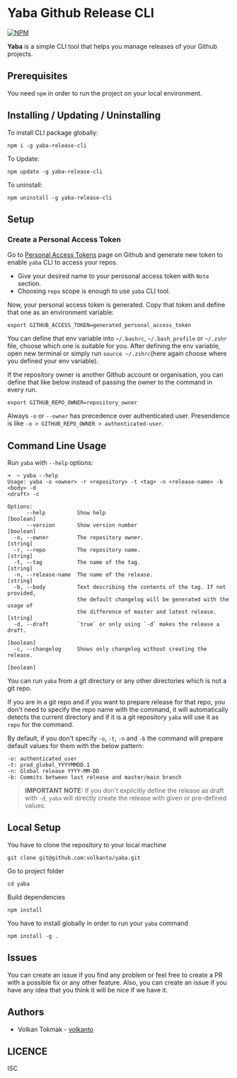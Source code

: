 # Yaba Github Release CLI

[![NPM](https://nodei.co/npm/yaba-release-cli.png?downloads=true&stars=true)](https://www.npmjs.com/package/yaba-release-cli)

**Yaba** is a simple CLI tool that helps you manage releases of your Github projects.

## Prerequisites

You need `npm` in order to run the project on your local environment.

## Installing / Updating / Uninstalling

To install CLI package globally:

```shell
npm i -g yaba-release-cli
```

To Update:

```shell
npm update -g yaba-release-cli
```

To uninstall:

```shell
npm uninstall -g yaba-release-cli
```

## Setup

### Create a Personal Access Token

Go to [Personal Access Tokens](https://github.com/settings/tokens) page on Github and generate new token to enable `yaba` CLI to access your repos.

* Give your desired name to your perosonal access token with `Note` section.
* Choosing `repo` scope is enough to use `yaba` CLI tool.

Now, your personal access token is generated. Copy that token and define that one as an environment variable:

```shell
export GITHUB_ACCESS_TOKEN=generated_personal_access_token
```

You can define that env variable into `~/.bashrc`, `~/.bash_profile` or `~/.zshr` file, choose which one is suitable for you. After defining the env variable, open new terminal or simply run `source ~/.zshrc`(here again choose where you defined your env variable).

If the repository owner is another Github account or organisation, you can define that like below instead of passing the owner to the command in every run.

```shell
export GITHUB_REPO_OWNER=repository_owner
```

Always `-o` or `--owner` has precedence over authenticated user. Presendence is like `-o > GITHUB_REPO_OWNER > authenticated-user`.

## Command Line Usage

Run `yaba` with `--help` options:

```shell
➜  ~ yaba --help
Usage: yaba -o <owner> -r <repository> -t <tag> -n <release-name> -b <body> -d
<draft> -c

Options:
      --help          Show help                                        [boolean]
      --version       Show version number                              [boolean]
  -o, --owner         The repository owner.                             [string]
  -r, --repo          The repository name.                              [string]
  -t, --tag           The name of the tag.                              [string]
  -n, --release-name  The name of the release.                          [string]
  -b, --body          Text describing the contents of the tag. If not provided,
                      the default changelog will be generated with the usage of
                      the difference of master and latest release.      [string]
  -d, --draft         `true` or only using `-d` makes the release a draft.
                                                                       [boolean]
  -c, --changelog     Shows only changelog without creating the release.
                                                                       [boolean]
```

You can run `yaba` from a git directory or any other directories which is not a git repo.

If you are in a git repo and if you want to prepare release for that repo, you don't need to specify the repo name with the command, it will automatically detects the current directory and if it is a git repository `yaba` will use it as `repo` for the command.

By default, if you don't specify `-o`, `-t`, `-n` and `-b` the command will prepare default values for them with the below pattern:

```text
-o: authenticated_user
-t: prod_global_YYYYMMDD.1
-n: Global release YYYY-MM-DD
-b: Commits between last release and master/main branch
```

> **IMPORTANT NOTE:** If you don't explicitly define the release as draft with `-d`, `yaba` will directly create the release with given or pre-defined values.

## Local Setup

You have to clone the repository to your local machine

```shell
git clone git@github.com:volkanto/yaba.git
```

Go to project folder

```shell
cd yaba
```

Build dependencies

```shell
npm install
```

You have to install globally in order to run your `yaba` command

```shell
npm install -g .
```

## Issues

You can create an issue if you find any problem or feel free to create a PR with a possible fix or any other feature. Also, you can create an issue if you have any idea that you think it will be nice if we have it.

## Authors

* Volkan Tokmak - [volkanto](github.com/volkanto)

## LICENCE

ISC
